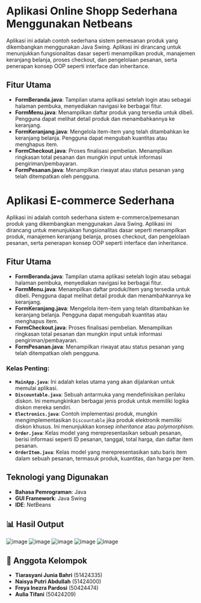 # Aplikasi Online Shopp Sederhana Menggunakan Netbeans 

Aplikasi ini adalah contoh sederhana sistem pemesanan produk yang dikembangkan menggunakan Java Swing. Aplikasi ini dirancang untuk menunjukkan fungsionalitas dasar seperti menampilkan produk, manajemen keranjang belanja, proses checkout, dan pengelolaan pesanan, serta penerapan konsep OOP seperti interface dan inheritance.

## Fitur Utama

-   **FormBeranda.java**: Tampilan utama aplikasi setelah login atau sebagai halaman pembuka, menyediakan navigasi ke berbagai fitur.
-   **FormMenu.java**: Menampilkan daftar produk yang tersedia untuk dibeli. Pengguna dapat melihat detail produk dan menambahkannya ke keranjang.
-   **FormKeranjang.java**: Mengelola item-item yang telah ditambahkan ke keranjang belanja. Pengguna dapat mengubah kuantitas atau menghapus item.
-   **FormCheckout.java**: Proses finalisasi pembelian. Menampilkan ringkasan total pesanan dan mungkin input untuk informasi pengiriman/pembayaran.
-   **FormPesanan.java**: Menampilkan riwayat atau status pesanan yang telah ditempatkan oleh pengguna.

# Aplikasi E-commerce Sederhana

Aplikasi ini adalah contoh sederhana sistem e-commerce/pemesanan produk yang dikembangkan menggunakan Java Swing. Aplikasi ini dirancang untuk menunjukkan fungsionalitas dasar seperti menampilkan produk, manajemen keranjang belanja, proses checkout, dan pengelolaan pesanan, serta penerapan konsep OOP seperti interface dan inheritance.

## Fitur Utama

-   **FormBeranda.java**: Tampilan utama aplikasi setelah login atau sebagai halaman pembuka, menyediakan navigasi ke berbagai fitur.
-   **FormMenu.java**: Menampilkan daftar produk/item yang tersedia untuk dibeli. Pengguna dapat melihat detail produk dan menambahkannya ke keranjang.
-   **FormKeranjang.java**: Mengelola item-item yang telah ditambahkan ke keranjang belanja. Pengguna dapat mengubah kuantitas atau menghapus item.
-   **FormCheckout.java**: Proses finalisasi pembelian. Menampilkan ringkasan total pesanan dan mungkin input untuk informasi pengiriman/pembayaran.
-   **FormPesanan.java**: Menampilkan riwayat atau status pesanan yang telah ditempatkan oleh pengguna.

### Kelas Penting:

-   **`MainApp.java`**: Ini adalah kelas utama yang akan dijalankan untuk memulai aplikasi.
-   **`Discountable.java`**: Sebuah antarmuka yang mendefinisikan perilaku diskon. Ini memungkinkan berbagai jenis produk untuk memiliki logika diskon mereka sendiri.
-   **`Electronics.java`**: Contoh implementasi produk, mungkin mengimplementasikan `Discountable` jika produk elektronik memiliki diskon khusus. Ini menunjukkan konsep *inheritance* atau *polymorphism*.
-   **`Order.java`**: Kelas model yang merepresentasikan sebuah pesanan, berisi informasi seperti ID pesanan, tanggal, total harga, dan daftar item pesanan.
-   **`OrderItem.java`**: Kelas model yang merepresentasikan satu baris item dalam sebuah pesanan, termasuk produk, kuantitas, dan harga per item.

## Teknologi yang Digunakan

-   **Bahasa Pemrograman**: Java
-   **GUI Framework**: Java Swing
-   **IDE**: NetBeans

## 📊 Hasil Output
![image](https://github.com/user-attachments/assets/675850b7-7e8b-439e-82f6-1f7f9071ade1)
![image](https://github.com/user-attachments/assets/24103efb-2314-41ef-9735-5df44108d227)
![image](https://github.com/user-attachments/assets/46e18f41-06b9-4087-b103-a9da39d08bf5)
![image](https://github.com/user-attachments/assets/6ee76f01-59ad-4562-bb98-54f56f51f630)
![image](https://github.com/user-attachments/assets/7fa8d4c6-cc14-462c-a350-d10f7c52da88)

## 👥 Anggota Kelompok

* **Tiarasyani Junia Bahri** (51424335)
* **Naisya Putri Abdullah** (51424000)
* **Freya Inezra Pardosi** (50424474)
* **Aulia Tifani** (50424209)









